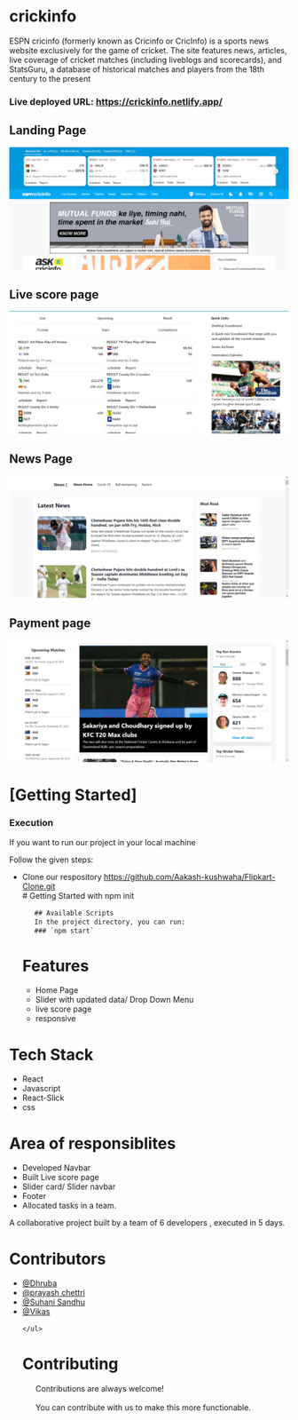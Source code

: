 

<h1>crickinfo</h1>
ESPN cricinfo (formerly known as Cricinfo or CricInfo) is a sports news website exclusively for the game of cricket. The site features news, articles, live coverage of cricket matches (including liveblogs and scorecards), and StatsGuru, a database of historical matches and players from the 18th century to the present



### Live deployed URL: https://crickinfo.netlify.app/



 <h2>Landing Page</h2>
    <img src="https://github.com/Aakash-kushwaha/Honest--wing-5796/blob/main/src/screenshots/home.png" />
       <h2>Live score page</h2>
    <img src="https://github.com/Aakash-kushwaha/Honest--wing-5796/blob/main/src/screenshots/live.png" />
        <h2>News Page</h2>
    <img src="https://github.com/Aakash-kushwaha/Honest--wing-5796/blob/main/src/screenshots/news.png" />
      <h2>Payment page</h2>
    <img src="https://github.com/Aakash-kushwaha/Honest--wing-5796/blob/main/src/screenshots/team.png" />
    <h1>[Getting Started]</h1>
    <h3>Execution</h3>
    <p>If you want to run our project in your local machine</p>
    <p>Follow the given steps:</p>
    <ul>
        <li>Clone our respository <a href="https://github.com/Aakash-kushwaha/Flipkart-Clone.git">https://github.com/Aakash-kushwaha/Flipkart-Clone.git</a></li>
       # Getting Started with npm init

       ## Available Scripts
       In the project directory, you can run:
       ### `npm start`


 <h1>Features</h1>
<ul>
 <li>Home Page </li>
 <li>Slider with updated data/ Drop Down Menu</li>
 <li>live score page</li>
 <li>responsive</li>
 </ul>
    </ul>
        <h1>Tech Stack</h1>
    <ul>
        <li>React</li>
        <li>Javascript</li>
        <li>React-Slick</li>
        <li>css</li>
    </ul>
    <h1>Area of responsiblites</h1>
    
  <ul>
 <li>Developed Navbar</li>
 <li>Built Live score page</li>
 <li>Slider card/ Slider navbar</li>
  <li>Footer</li>
 <li>Allocated tasks in a team.</li>
 </ul>
 
 A collaborative project built by a team of 6 developers , executed in 5 days.
    
    
    
   <h1>Contributors</h1>
    <ul>
        <li><a href="https://github.com/Nameh-Dhiman">@Dhruba</a></li>
        <li><a href="https://github.com/prayaschhetri1">@prayash chettri</a></li>
        <li> <a href="https://github.com/Suhani1102">@Suhani Sandhu</a> </li>
        <li><a href="https://github.com/prabhatMishra">@Vikas</a></li>
   
    </ul>
<h1>Contributing</h1>
  <ul>
      Contributions are always welcome!<br><br>
      You can contribute with us to make this more functionable.
  </ul>
   
  

  

